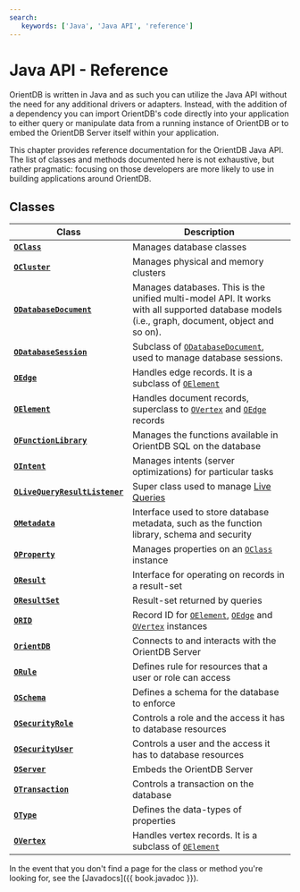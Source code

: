 ```yaml
---
search:
   keywords: ['Java', 'Java API', 'reference']
---
```


# Java API - Reference

OrientDB is written in Java and as such you can utilize the Java API without the need for any additional drivers or adapters.  Instead, with the addition of a dependency you can import OrientDB's code directly into your application to either query or manipulate data from a running instance of OrientDB or to embed the OrientDB Server itself within your application.

This chapter provides reference documentation for the OrientDB Java API.  The list of classes and methods documented here is not exhaustive, but rather pragmatic: focusing on those developers are more likely to use in building applications around OrientDB.

## Classes

| Class | Description |
|---|---|
| [**`OClass`**](OClass.md) | Manages database classes |
| [**`OCluster`**](OCluster.md) | Manages physical and memory clusters |
| [**`ODatabaseDocument`**](ODatabaseDocument.md) | Manages databases.  This is the unified multi-model API.  It works with all supported database models (i.e., graph, document, object and so on). |
| [**`ODatabaseSession`**](ODatabaseSession.md) | Subclass of [`ODatabaseDocument`](ODatabaseDocument.md), used to manage database sessions. |
| [**`OEdge`**](OEdge.md) | Handles edge records.  It is a subclass of [`OElement`](OElement.md) |
| [**`OElement`**](OElement.md) | Handles document records, superclass to [`OVertex`](OVertex.md) and [`OEdge`](OEdge.md) records |
| [**`OFunctionLibrary`**](OFunctionLibrary.md) | Manages the functions available in OrientDB SQL on the database |
| [**`OIntent`**](OIntent.md) | Manages intents (server optimizations) for particular tasks |
| [**`OLiveQueryResultListener`**](OLiveQueryResultListener.md) | Super class used to manage [Live Queries](../Live-Query.md) |
| [**`OMetadata`**](OMetadata.md) | Interface used to store database metadata, such as the function library, schema and security |
| [**`OProperty`**](OProperty.md) | Manages properties on an [`OClass`](OClass.md) instance |
| [**`OResult`**](OResult.md) | Interface for operating on records in a result-set |
| [**`OResultSet`**](OResultSet.md) | Result-set returned by queries |
| [**`ORID`**](ORID.md) | Record ID for [`OElement`](OElement.md), [`OEdge`](OEdge.md) and [`OVertex`](OVertex.md) instances |
| [**`OrientDB`**](OrientDB.md) | Connects to and interacts with the OrientDB Server |
| [**`ORule`**](ORule.md) | Defines rule for resources that a user or role can access |
| [**`OSchema`**](OSchema.md) | Defines a schema for the database to enforce |
| [**`OSecurityRole`**](OSecurityRole.md) | Controls a role and the access it has to database resources |
| [**`OSecurityUser`**](OSecurityUser.md) | Controls a user and the access it has to database resources |
| [**`OServer`**](OServer.md) | Embeds the OrientDB Server |
| [**`OTransaction`**](OTransaction.md) | Controls a transaction on the database |
| [**`OType`**](OType.md) | Defines the data-types of properties |
| [**`OVertex`**](OVertex.md) | Handles vertex records.  It is a subclass of [`OElement`](OElement.md) |

In the event that you don't find a page for the class or method you're looking for, see the [Javadocs]({{ book.javadoc }}).



